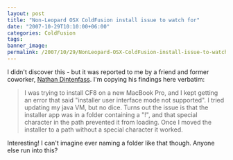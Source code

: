 ```yaml
---
layout: post
title: "Non-Leopard OSX ColdFusion install issue to watch for"
date: "2007-10-29T10:10:00+06:00"
categories: ColdFusion 
tags: 
banner_image: 
permalink: /2007/10/29/NonLeopard-OSX-ColdFusion-install-issue-to-watch-for
---
```


I didn't discover this - but it was reported to me by a friend and former coworker, <a href="http://www.venturegeek.com/">Nathan Dintenfass</a>. I'm copying his findings here verbatim:

<blockquote>
<p>
I was trying to install CF8 on a new MacBook Pro, and I kept getting an error that said "installer user interface mode not supported".  I tried updating my java VM, but no dice.  Turns out the issue is that the installer app was in a folder containing a "!", and that special character in the path prevented it from loading. Once I moved the installer to a path without a special character it worked.
</p>
</blockquote>

Interesting! I can't imagine ever naming a folder like that though. Anyone else run into this?